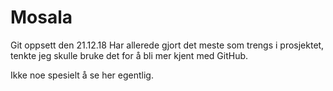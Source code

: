 # Mosala
Git oppsett den 21.12.18
Har allerede gjort det meste som trengs i prosjektet, tenkte jeg skulle bruke det for å bli mer kjent med GitHub.

Ikke noe spesielt å se her egentlig.
